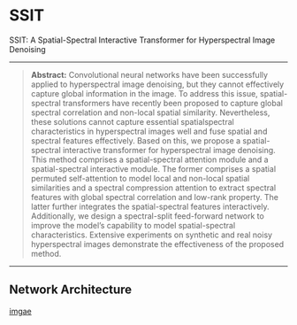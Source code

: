 # SSIT
SSIT: A Spatial-Spectral Interactive Transformer for Hyperspectral Image Denoising

<hr />

> **Abstract:** 
Convolutional neural networks have been successfully applied to hyperspectral image denoising, but they cannot effectively capture global information in
the image. To address this issue, spatial-spectral transformers have recently
been proposed to capture global spectral correlation and non-local spatial
similarity. Nevertheless, these solutions cannot capture essential spatialspectral characteristics in hyperspectral images well and fuse spatial and
spectral features effectively. Based on this, we propose a spatial-spectral interactive transformer for hyperspectral image denoising. This method comprises a spatial-spectral attention module and a spatial-spectral interactive
module. The former comprises a spatial permuted self-attention to model local and non-local spatial similarities and a spectral compression attention to
extract spectral features with global spectral correlation and low-rank property. The latter further integrates the spatial-spectral features interactively.
Additionally, we design a spectral-split feed-forward network to improve the
model’s capability to model spatial-spectral characteristics. Extensive experiments on synthetic and real noisy hyperspectral images demonstrate the
effectiveness of the proposed method.

<hr />

## Network Architecture

[imgae](https://github.com/jxnuczy/SSIT/blob/main/img/SSIT_Model.png)
